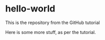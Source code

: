 hello-world
===========

This is the repository from the GitHub tutorial

Here is some more stuff, as per the tutorial.
